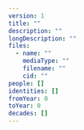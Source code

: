 ```yaml
---
version: 1
title: ""
description: ""
longDescription: ""
files:
  - name: ""
    mediaType: ""
    filename: ""
    cid: ""
people: []
identities: []
fromYear: 0
toYear: 0
decades: []
---
```

